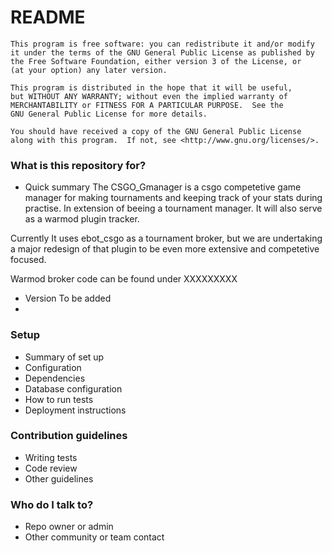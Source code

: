 # README #

    This program is free software: you can redistribute it and/or modify
    it under the terms of the GNU General Public License as published by
    the Free Software Foundation, either version 3 of the License, or
    (at your option) any later version.

    This program is distributed in the hope that it will be useful,
    but WITHOUT ANY WARRANTY; without even the implied warranty of
    MERCHANTABILITY or FITNESS FOR A PARTICULAR PURPOSE.  See the
    GNU General Public License for more details.

    You should have received a copy of the GNU General Public License
    along with this program.  If not, see <http://www.gnu.org/licenses/>.

### What is this repository for? ###

* Quick summary
The CSGO_Gmanager is a csgo competetive game manager for making tournaments and keeping track of your stats during practise.
In extension of beeing a  tournament manager. It will also serve as a warmod plugin tracker.

Currently It uses ebot_csgo as a tournament broker, but we are undertaking a major redesign of that plugin to be even more extensive and competetive focused.

Warmod broker code can be found under XXXXXXXXX
* Version
To be added
*

### Setup ###

* Summary of set up
* Configuration
* Dependencies
* Database configuration
* How to run tests
* Deployment instructions

### Contribution guidelines ###

* Writing tests
* Code review
* Other guidelines

### Who do I talk to? ###

* Repo owner or admin
* Other community or team contact
